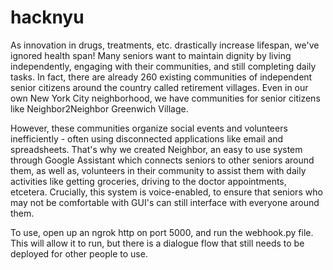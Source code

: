 # hacknyu

As innovation in drugs, treatments, etc. drastically increase lifespan, we've ignored health span! Many seniors want to maintain dignity by living independently, engaging with their communities, and still completing daily tasks. In fact, there are already 260 existing communities of independent senior citizens around the country called retirement villages. Even in our own New York City neighborhood, we have communities for senior citizens like Neighbor2Neighbor Greenwich Village.

However, these communities organize social events and volunteers inefficiently - often using disconnected applications like email and spreadsheets. That's why we created Neighbor, an easy to use system through Google Assistant which connects seniors to other seniors around them, as well as, volunteers in their community to assist them with daily activities like getting groceries, driving to the doctor appointments, etcetera. Crucially, this system is voice-enabled, to ensure that seniors who may not be comfortable with GUI's can still interface with everyone around them.

To use, open up an ngrok http on port 5000, and run the webhook.py file. This will allow it to run, but there is a dialogue flow that still needs to be deployed for other people to use.
 
